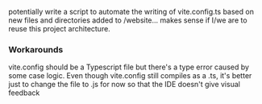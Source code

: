 potentially write a script to automate the writing of
vite.config.ts
based on new files and directories added to /website... makes sense if I/we are to reuse this project architecture.

### Workarounds

vite.config should be a Typescript file but there's a type error caused by some case logic. Even though vite.config still compiles as a .ts, it's better just to change the file to .js for now so that the IDE doesn't give visual feedback
